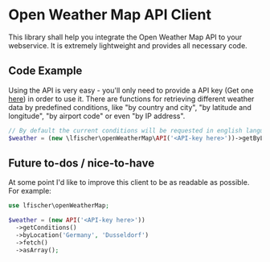 # Open Weather Map API Client

This library shall help you integrate the Open Weather Map API to your webservice.
It is extremely lightweight and provides all necessary code.

## Code Example

Using the API is very easy - you'll only need to provide a API key (Get one [here](https://openweathermap.org/appid)) in order to use it. There are functions for retrieving different weather data by predefined conditions, like "by country and city", "by latitude and longitude", "by airport code" or even "by IP address".

```php
// By default the current conditions will be requested in english language.
$weather = (new \lfischer\openWeatherMap\API('<API-key here>'))->getByLocation('Germany', 'Dusseldorf');
```

## Future to-dos / nice-to-have

At some point I'd like to improve this client to be as readable as possible. For example:

```php
use lfischer\openWeatherMap;

$weather = (new API('<API-key here>'))
  ->getConditions()
  ->byLocation('Germany', 'Dusseldorf')
  ->fetch()
  ->asArray();
```
